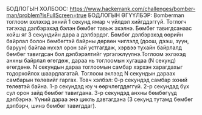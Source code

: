 БОДЛОГЫН ХОЛБООС: https://www.hackerrank.com/challenges/bomber-man/problem?isFullScreen=true
БОДЛОГЫН ӨГҮҮЛБЭР:
Bomberman тоглоом эхлэхэд эхний 1 секунд ямар ч үйлдэл хийгддэггүй. Тоглогч тэгэхэд дэлбэрэхэд бэлэн бөмбөг тавьж эхэлнэ. Бөмбөг тавигдсанаас хойш яг 3 секундийн дара
а дэлбэрдэг. Бөмбөг дэлбэрэхэд өөрийн байрлал болон бөмбөгтэй байрны дөрвөн чиглэлд (доош, дээш, зүүн, баруун) байгаа нүхэл орон зай устгагдаж, хэрвээ тухайн байрлалд бөмбөг 
тавигдсан бол дэлбэрэлтийг үргэлжлүүлнэ.Тоглоом эхлэхэд анхны байрлал өгөгдөж, дараа нь тоглоомын хугацаа (N секунд) өгөгдөнө. N секундын дараа тоглоомын 
самбар хэрхэн харагдахыг тодорхойлох шаардлагатай. Тоглоом эхлээд N секундын дараах самбарын төлөвийг гаргах.
Товч хэлбэл:
0-р секундэд самбар эхний төлөвтэй байна.
1-р секундэд юу ч өөрчлөгддөггүй.
2-р секундад бүх сул орон зайд бөмбөг тавигдана.
3-р секундэд анхны бөмбөгүүд дэлбэрнэ.
Үүний дараа энэ цикль давтагдана (3 секунд тутамд бөмбөг дэлбэрч, шинэ бөмбөг тавигддаг).
